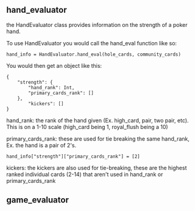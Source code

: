 ## hand_evaluator 
the HandEvaluator class provides information on the strength of a poker hand. 

To use HandEvaluator you would call the hand_eval function like so: 
```
hand_info = HandEvaluator.hand_eval(hole_cards, community_cards)
```
You would then get an object like this: 
```
{
    "strength": {
        "hand_rank": Int,
        "primary_cards_rank": []
    },
        "kickers": []
}
```
hand_rank: the rank of the hand given (Ex. high_card, pair, two pair, etc). This is on a 1-10 scale (high_card being 1, royal_flush being a 10)

primary_cards_rank: these are used for tie breaking the same hand_rank, Ex. the hand is a pair of 2's.
```
hand_info["strength"]["primary_cards_rank"] = [2]
```

kickers: the kickers are also used for tie-breaking, these are the highest ranked individual cards (2-14) that aren't used in hand_rank or primary_cards_rank 
## game_evaluator